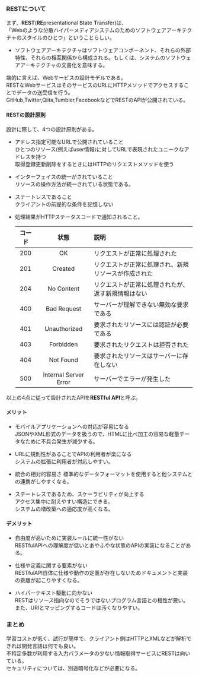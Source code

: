 ﻿### RESTについて

まず、**REST**(**RE**presentational **S**tate **T**ransfer)は、  
「Webのような分散ハイパーメディアシステムのためのソフトウェアアーキテクチャのスタイルのひとつ」ということらしい。  

* ソフトウェアアーキテクチャはソフトウェアコンポーネント、それらの外部特性、それらの相互関係から構成される。もしくは、システムのソフトウェアアーキテクチャの文書化を意味する。  

端的に言えば、Webサービスの設計モデルである。  
RESTなWebサービスはそのサービスのURLにHTTPメソッドでアクセスすることでデータの送受信を行う。  
GitHub,Twitter,Qiita,Tumbler,FacebookなどでRESTのAPIが公開されている。  

#### RESTの設計原則

設計に際して、4つの設計原則がある。

* アドレス指定可能なURLで公開されていること  
    ひとつのリソース(例えばuser情報)に対してURLで表現されたユニークなアドレスを持つ  
    取得登録更新削除をするときにはHTTPのリクエストメソッドを使う  
* インターフェイスの統一がされていること  
    リソースの操作方法が統一されている状態である。  
* ステートレスであること  
    クライアントの前提的な条件を記憶しない  
* 処理結果がHTTPステータスコードで通知されること。  

    |コード|状態|説明|
    |:-:|:-:|:-|
    |200|OK|リクエストが正常に処理された|
    |201|Created|リクエストが正常に処理され、新規リソースが作成された|
    |204|No Content|リクエストが正常に処理されたが、返す新規情報はない|
    |400|Bad Request|サーバーが理解できない無効な要求である|
    |401|Unauthorized|要求されたリソースには認証が必要である|
    |403|Forbidden|要求されたリクエストは拒否された|
    |404|Not Found|要求されたリソースはサーバーに存在しない|
    |500|Internal Server Error|サーバーでエラーが発生した|  


以上の4点に従って設計されたAPIを**RESTful API**と呼ぶ。

#### メリット

* モバイルアプリケーションへの対応が容易になる  
JSONやXML形式のデータを扱うので、HTMLに比べ加工の容易な軽量データなために不具合発生が減少する。  

* URLに規則性があることでAPIの利用者が楽になる  
システムの拡張に利用者が対応しやすい。

* 統合の相対的容易さ
標準的なデータフォーマットを使用すると他システムとの連携がしやすくなる。  


* ステートレスであるため、スケーラビリティが向上する  
アクセス集中に耐えやすい構造にできる。  
システムの増改築への適応度が高くなる。


#### デメリット

* 自由度が高いために実装ルールに統一性がない  
RESTfulAPIへの理解度が低いとあやふやな状態のAPIの実装になることがある。

* 仕様や定義に関する要素がない  
RESTfulAPI自体に仕様や動作の定義が存在しないためドキュメントと実装の乖離が起こりやすくなる。

* ハイパーテキスト駆動に向かない  
RESTはリソース指向なのでそうではないプログラム言語との相性が悪い。  
また、URIとマッピングするコードは汚くなりやすい。


### まとめ

学習コストが低く、試行が簡単で、クライアント側はHTTPとXMLなどが解析できれば開発言語は何でも良い。  
不特定多数が利用する入力パラメータの少ない情報取得サービスにRESTは向いている。  
セキュリティについては、別途暗号化などが必要になる。
